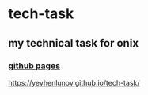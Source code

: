 # tech-task

## my technical task for onix

### [github pages](https://yevhenlunov.github.io/tech-task/)

https://yevhenlunov.github.io/tech-task/
